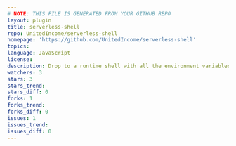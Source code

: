 ```yaml
---
# NOTE: THIS FILE IS GENERATED FROM YOUR GITHUB REPO
layout: plugin
title: serverless-shell
repo: UnitedIncome/serverless-shell
homepage: 'https://github.com/UnitedIncome/serverless-shell'
topics: 
language: JavaScript
license: 
description: Drop to a runtime shell with all the environment variables set that you'd have in lambda.
watchers: 3
stars: 3
stars_trend: 
stars_diff: 0
forks: 1
forks_trend: 
forks_diff: 0
issues: 1
issues_trend: 
issues_diff: 0
---
```

